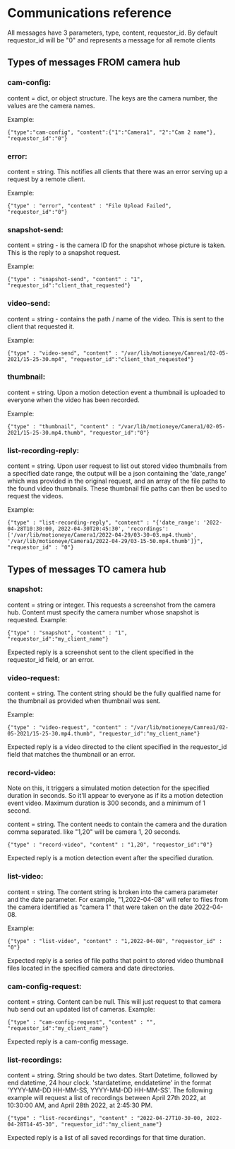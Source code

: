 # Communications reference

All messages have 3 parameters, type, content, requestor_id. By default requestor_id will be "0" and represents a message for all remote clients

## Types of messages FROM camera hub

### cam-config: 
content = dict, or object structure. The keys are the camera number, the values are the camera names.

Example:
    
`{"type":"cam-config", "content":{"1":"Camera1", "2":"Cam 2 name"}, "requestor_id":"0"}`

### error: 
content = string. This notifies all clients that there was an error serving up a request by a remote client.

Example:

`{"type" : "error", "content" : "File Upload Failed", "requestor_id":"0"}`

### snapshot-send: 
content = string - is the camera ID for the snapshot whose picture is taken. This is the reply to a snapshot request.

Example:

`{"type" : "snapshot-send", "content" : "1", "requestor_id":"client_that_requested"}`

### video-send: 
content = string - contains the path / name of the video. This is sent to the client that requested it.

Example:

`{"type" : "video-send", "content" : "/var/lib/motioneye/Camrea1/02-05-2021/15-25-30.mp4", "requestor_id":"client_that_requested"}`

### thumbnail: 
content = string. Upon a motion detection event a thumbnail is uploaded to everyone when the video has been recorded.

Example:

`{"type" : "thumbnail", "content" : "/var/lib/motioneye/Camera1/02-05-2021/15-25-30.mp4.thumb", "requestor_id":"0"}`


### list-recording-reply:
content = string. Upon user request to list out stored video thumbnails from a specified date range, the output will be a json containing the 'date_range' which was provided in the original request, and an array of the file paths to the found video thumbnails. These thumbnail file paths can then be used to request the videos.

Example:

`{"type" : "list-recording-reply", "content" : "{'date_range': '2022-04-28T10:30:00, 2022-04-30T20:45:30', 'recordings': ['/var/lib/motioneye/Camera1/2022-04-29/03-30-03.mp4.thumb', '/var/lib/motioneye/Camera1/2022-04-29/03-15-50.mp4.thumb']}", "requestor_id" : "0"}`


## Types of messages TO camera hub

### snapshot: 
content = string or integer. This requests a screenshot from the camera hub. Content must specify the camera number whose snapshot is requested.
Example:

`{"type" : "snapshot", "content" : "1", "requestor_id":"my_client_name"}`

Expected reply is a screenshot sent to the client specified in the requestor_id field, or an error.

### video-request: 
content = string. The content string should be the fully qualified name for the thumbnail as provided when thumbnail was sent.

Example:

`{"type" : "video-request", "content" : "/var/lib/motioneye/Camrea1/02-05-2021/15-25-30.mp4.thumb", "requestor_id":"my_client_name"}`

Expected reply is a video directed to the client specified in the requestor_id field that matches the thumbnail or an error.

### record-video:
Note on this, it triggers a simulated motion detection for the specified duration in seconds. So it'll appear to everyone as if its a motion detection event video. Maximum duration is 300 seconds, and a minimum of 1 second.

content = string. The content needs to contain the camera and the duration comma separated. like "1,20" will be camera 1, 20 seconds.

`{"type" : "record-video", "content" : "1,20", "requestor_id":"0"}`

Expected reply is a motion detection event after the specified duration.

### list-video:

content = string. The content string is broken into the camera parameter and the date parameter. For example, "1,2022-04-08" will refer to files from the camera identified as "camera 1" that were taken on the date 2022-04-08.

Example:

`{"type" : "list-video", "content" : "1,2022-04-08", "requestor_id" : "0"}`

Expected reply is a series of file paths that point to stored video thumbnail files located in the specified camera and date directories.

### cam-config-request: 
content = string. Content can be null. This will just request to that camera hub send out an updated list of cameras.
Example:

`{"type" : "cam-config-request", "content" : "", "requestor_id":"my_client_name"}`

Expected reply is a cam-config message.

### list-recordings:
content = string. String should be two dates. Start Datetime, followed by end datetime, 24 hour clock. 'stardatetime, enddatetime' in the format 'YYYY-MM-DD HH-MM-SS, YYYY-MM-DD HH-MM-SS'.
The following example will request a list of recordings between April 27th 2022, at 10:30:00 AM, and April 28th 2022, at 2:45:30 PM.

`{"type" : "list-recordings", "content" : "2022-04-27T10-30-00, 2022-04-28T14-45-30", "requestor_id":"my_client_name"}`

Expected reply is a list of all saved recordings for that time duration.